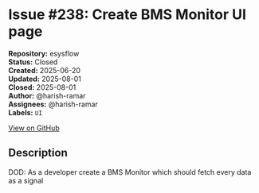 # Issue #238: Create BMS Monitor UI page

**Repository:** esysflow  
**Status:** Closed  
**Created:** 2025-06-20  
**Updated:** 2025-08-01  
**Closed:** 2025-08-01  
**Author:** @harish-ramar  
**Assignees:** @harish-ramar  
**Labels:** `UI`  

[View on GitHub](https://github.com/Simtestlab/esysflow/issues/238)

## Description

DOD: As a developer create a BMS Monitor which should fetch every data as a signal